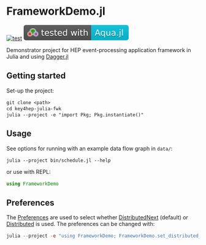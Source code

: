 # FrameworkDemo.jl

[![test](https://github.com/key4hep/key4hep-julia-fwk/actions/workflows/test.yml/badge.svg)](https://github.com/key4hep/key4hep-julia-fwk/actions/workflows/test.yml)
[![Aqua QA](https://raw.githubusercontent.com/JuliaTesting/Aqua.jl/master/badge.svg)](https://github.com/JuliaTesting/Aqua.jl)

Demonstrator project for HEP event-processing application framework in Julia and using [Dagger.jl](https://github.com/JuliaParallel/Dagger.jl)


## Getting started

Set-up the project:

```
git clone <path>
cd key4hep-julia-fwk
julia --project -e "import Pkg; Pkg.instantiate()"
```

## Usage

See options for running with an example data flow graph in `data/`:

```
julia --project bin/schedule.jl --help
```

or use with REPL:

```julia
using FrameworkDemo
```

## Preferences

The [Preferences](https://juliapackaging.github.io/Preferences.jl/stable/) are used to select whether [DistributedNext](https://github.com/JuliaParallel/DistributedNext.jl) (default) or [Distributed](https://github.com/JuliaLang/Distributed.jl) is used.
The preferences can be changed with:

```julia
julia --project -e "using FrameworkDemo; FrameworkDemo.set_distributed_package!(\"Distributed\")"
```
